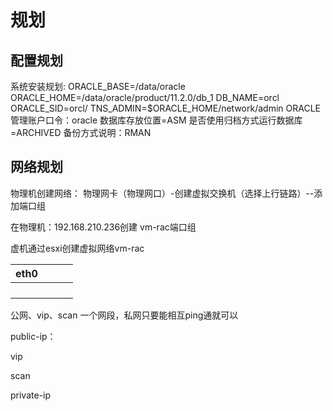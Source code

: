# 规划

## 配置规划

系统安装规划:
ORACLE_BASE=/data/oracle
ORACLE_HOME=/data/oracle/product/11.2.0/db_1
DB_NAME=orcl
ORACLE_SID=orcl/
TNS_ADMIN=$ORACLE_HOME/network/admin
ORACLE管理账户口令：oracle
数据库存放位置=ASM
是否使用归档方式运行数据库=ARCHIVED
备份方式说明：RMAN

## 网络规划

物理机创建网络： 物理网卡（物理网口）-创建虚拟交换机（选择上行链路）--添加端口组

在物理机：192.168.210.236创建 vm-rac端口组

虚机通过esxi创建虚拟网络vm-rac



| eth0 |      |      |      |
| ---- | ---- | ---- | ---- |
|      |      |      |      |
|      |      |      |      |
|      |      |      |      |
|      |      |      |      |

公网、vip、scan 一个网段，私网只要能相互ping通就可以

public-ip：

vip

scan

private-ip

